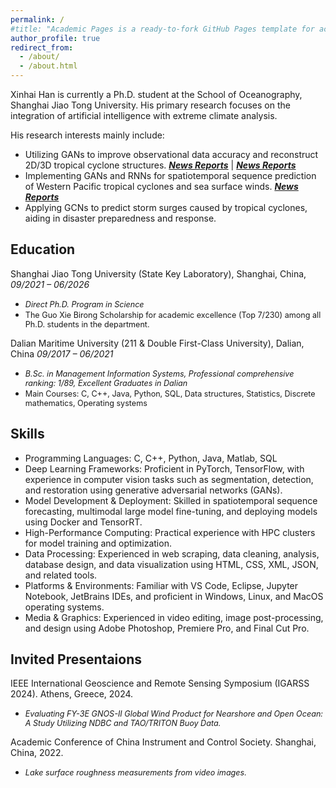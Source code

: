 ```yaml
---
permalink: /
#title: "Academic Pages is a ready-to-fork GitHub Pages template for academic personal websites"
author_profile: true
redirect_from: 
  - /about/
  - /about.html
---
```


Xinhai Han is currently a Ph.D. student at the School of Oceanography, Shanghai Jiao Tong University. His primary research focuses on the integration of artificial intelligence with extreme climate analysis.

His research interests mainly include:
- Utilizing GANs to improve observational data accuracy and reconstruct 2D/3D tropical cyclone structures.  [***News Reports***](https://soed.sio.org.cn/index_kydt/4722.html) | [***News Reports***](https://soed.sio.org.cn/index_kydt/4722.html) 
- Implementing GANs and RNNs for spatiotemporal sequence prediction of Western Pacific tropical cyclones and sea surface winds. [***News Reports*** ](https://www.sml-zhuhai.cn/info/2829.html)
- Applying GCNs to predict storm surges caused by tropical cyclones, aiding in disaster preparedness and response.

## Education

Shanghai Jiao Tong University (State Key Laboratory), Shanghai, China, *09/2021 – 06/2026*
- <span style="font-size: 90%;">*Direct Ph.D. Program in Science*</span>
- <span style="font-size: 90%;">The Guo Xie Birong Scholarship for academic excellence (Top 7/230) among all Ph.D. students in the department.</span>

Dalian Maritime University (211 & Double First-Class University), Dalian, China *09/2017 – 06/2021*
- <span style="font-size: 90%;">*B.Sc. in Management Information Systems, Professional comprehensive ranking: 1/89, Excellent Graduates in Dalian*</span>
- <span style="font-size: 90%;">Main Courses: C, C++, Java, Python, SQL, Data structures, Statistics, Discrete mathematics, Operating systems</span>

## Skills
- Programming Languages: C, C++, Python, Java, Matlab, SQL
- Deep Learning Frameworks: Proficient in PyTorch, TensorFlow, with experience in computer vision tasks such as segmentation, detection, and restoration using generative adversarial networks (GANs).
- Model Development & Deployment: Skilled in spatiotemporal sequence forecasting, multimodal large model fine-tuning, and deploying models using Docker and TensorRT.
- High-Performance Computing: Practical experience with HPC clusters for model training and optimization.
- Data Processing: Experienced in web scraping, data cleaning, analysis, database design, and data visualization using HTML, CSS, XML, JSON, and related tools.
- Platforms & Environments: Familiar with VS Code, Eclipse, Jupyter Notebook, JetBrains IDEs, and proficient in Windows, Linux, and MacOS operating systems.
- Media & Graphics: Experienced in video editing, image post-processing, and design using Adobe Photoshop, Premiere Pro, and Final Cut Pro.

## Invited Presentaions

IEEE International Geoscience and Remote Sensing Symposium (IGARSS 2024). Athens, Greece, 2024.

- <span style="font-size: 90%;">*Evaluating FY-3E GNOS-II Global Wind Product for Nearshore and Open Ocean: A Study Utilizing NDBC and TAO/TRITON Buoy Data.*</span>

Academic Conference of China Instrument and Control Society. Shanghai, China, 2022.

- <span style="font-size: 90%;">*Lake surface roughness measurements from video images.*</span>
